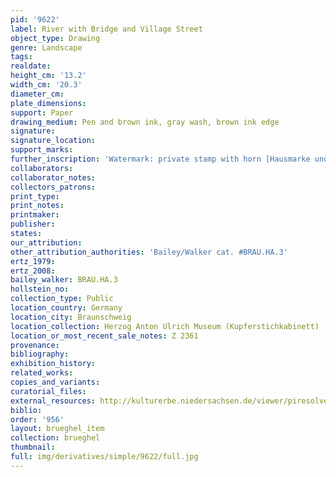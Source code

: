 ```yaml
---
pid: '9622'
label: River with Bridge and Village Street
object_type: Drawing
genre: Landscape
tags: 
realdate: 
height_cm: '13.2'
width_cm: '20.3'
diameter_cm: 
plate_dimensions: 
support: Paper
drawing_medium: Pen and brown ink, gray wash, brown ink edge
signature: 
signature_location: 
support_marks: 
further_inscription: 'Watermark: private stamp with horn [Hausmarke und Horn]'
collaborators: 
collaborator_notes: 
collectors_patrons: 
print_type: 
print_notes: 
printmaker: 
publisher: 
states: 
our_attribution: 
other_attribution_authorities: 'Bailey/Walker cat. #BRAU.HA.3'
ertz_1979: 
ertz_2008: 
bailey_walker: BRAU.HA.3
hollstein_no: 
collection_type: Public
location_country: Germany
location_city: Braunschweig
location_collection: Herzog Anton Ulrich Museum (Kupferstichkabinett)
location_or_most_recent_sale_notes: Z 2361
provenance: 
bibliography: 
exhibition_history: 
related_works: 
copies_and_variants: 
curatorial_files: 
external_resources: http://kulturerbe.niedersachsen.de/viewer/piresolver?id=isil_DE-MUS-026819_997
biblio: 
order: '956'
layout: brueghel_item
collection: brueghel
thumbnail: 
full: img/derivatives/simple/9622/full.jpg
---
```

